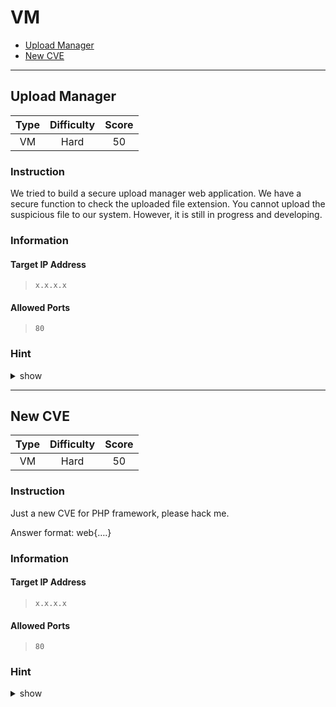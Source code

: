 # VM

- [Upload Manager](#upload-manager)
- [New CVE](#new-cve)

---

## Upload Manager

| Type | Difficulty | Score |
|:----:|:----------:|:-----:|
|  VM  |    Hard    |   50  |

### Instruction

We tried to build a secure upload manager web application. We have a secure function to check the uploaded file extension. You cannot upload the suspicious file to our system. However, it is still in progress and developing.

### Information

#### Target IP Address

> `x.x.x.x`

#### Allowed Ports

> `80`

### Hint

<details>
<summary>show</summary>
2nd order SQL injection
</details>

---

## New CVE

| Type | Difficulty | Score |
|:----:|:----------:|:-----:|
|  VM  |    Hard    |   50  |

### Instruction

Just a new CVE for PHP framework, please hack me.

Answer format: web{….}

### Information

#### Target IP Address

> `x.x.x.x`

#### Allowed Ports

> `80`

### Hint

<details>
<summary>show</summary>
CVE-2022-34265
</details>
